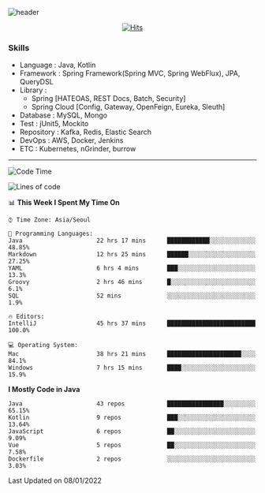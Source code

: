 <!-- Github Profile Readme로 프로필 꾸미기 : https://zzsza.github.io/development/2020/07/10/make-github-profile-readme/ -->

<!-- github theme -->
  <!-- 
    ![header](https://capsule-render.vercel.app/api?type=slice&color=e0f0e3&height=150&section=header&text=beasy&fontSize=45)
  -->
  ![header](https://capsule-render.vercel.app/api?type=soft&color=e0f0e3&height=150&section=header&text=Choi-YongSeok&fontSize=55&animation=twinkling)


<!-- hits count : https://hits.seeyoufarm.com/ -->
<div align=center>
    
  [![Hits](https://hits.seeyoufarm.com/api/count/incr/badge.svg?url=https%3A%2F%2Fgithub.com%2Fchoi-ys&count_bg=%2379C83D&title_bg=%23555555&icon=&icon_color=%23E7E7E7&title=hits&edge_flat=false)](https://hits.seeyoufarm.com)

</div>


<!-- Committed Top Lang -->
<div align=center>
</div>


### Skills
 - Language : Java, Kotlin
 - Framework : Spring Framework(Spring MVC, Spring WebFlux), JPA, QueryDSL
 - Library : 
   - Spring [HATEOAS, REST Docs, Batch, Security]
   - Spring Cloud [Config, Gateway, OpenFeign, Eureka, Sleuth]
 - Database : MySQL, Mongo
 - Test : jUnit5, Mockito
 - Repository : Kafka, Redis, Elastic Search
 - DevOps : AWS, Docker, Jenkins
 - ETC : Kubernetes, nGrinder, burrow

---

<!--START_SECTION:waka-->
![Code Time](http://img.shields.io/badge/Code%20Time-1%2C886%20hrs%2019%20mins-blue)

![Lines of code](https://img.shields.io/badge/From%20Hello%20World%20I%27ve%20Written-209%20Thousand%20lines%20of%20code-blue)

📊 **This Week I Spent My Time On** 

```text
⌚︎ Time Zone: Asia/Seoul

💬 Programming Languages: 
Java                     22 hrs 17 mins      ████████████░░░░░░░░░░░░░   48.85% 
Markdown                 12 hrs 25 mins      ██████░░░░░░░░░░░░░░░░░░░   27.25% 
YAML                     6 hrs 4 mins        ███░░░░░░░░░░░░░░░░░░░░░░   13.3% 
Groovy                   2 hrs 46 mins       █░░░░░░░░░░░░░░░░░░░░░░░░   6.1% 
SQL                      52 mins             ░░░░░░░░░░░░░░░░░░░░░░░░░   1.9%

🔥 Editors: 
IntelliJ                 45 hrs 37 mins      █████████████████████████   100.0%

💻 Operating System: 
Mac                      38 hrs 21 mins      █████████████████████░░░░   84.1% 
Windows                  7 hrs 15 mins       ████░░░░░░░░░░░░░░░░░░░░░   15.9%

```

**I Mostly Code in Java** 

```text
Java                     43 repos            ████████████████░░░░░░░░░   65.15% 
Kotlin                   9 repos             ███░░░░░░░░░░░░░░░░░░░░░░   13.64% 
JavaScript               6 repos             ██░░░░░░░░░░░░░░░░░░░░░░░   9.09% 
Vue                      5 repos             ██░░░░░░░░░░░░░░░░░░░░░░░   7.58% 
Dockerfile               2 repos             ░░░░░░░░░░░░░░░░░░░░░░░░░   3.03%

```



 Last Updated on 08/01/2022
<!--END_SECTION:waka-->

<!-- 
![footer](https://capsule-render.vercel.app/api?section=footer&type=slice&color=e0f0e3)
-->

